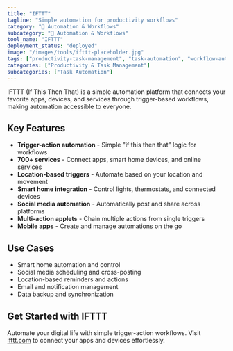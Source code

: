 ```yaml
---
title: "IFTTT"
tagline: "Simple automation for productivity workflows"
category: "🔄 Automation & Workflows"
subcategory: "🔄 Automation & Workflows"
tool_name: "IFTTT"
deployment_status: "deployed"
image: "/images/tools/ifttt-placeholder.jpg"
tags: ["productivity-task-management", "task-automation", "workflow-automation", "app-integration", "trigger-based-actions"]
categories: ["Productivity & Task Management"]
subcategories: ["Task Automation"]
---
```

IFTTT (If This Then That) is a simple automation platform that connects your favorite apps, devices, and services through trigger-based workflows, making automation accessible to everyone.

## Key Features

- **Trigger-action automation** - Simple "if this then that" logic for workflows
- **700+ services** - Connect apps, smart home devices, and online services
- **Location-based triggers** - Automate based on your location and movement
- **Smart home integration** - Control lights, thermostats, and connected devices
- **Social media automation** - Automatically post and share across platforms
- **Multi-action applets** - Chain multiple actions from single triggers
- **Mobile apps** - Create and manage automations on the go

## Use Cases

- Smart home automation and control
- Social media scheduling and cross-posting
- Location-based reminders and actions
- Email and notification management
- Data backup and synchronization

## Get Started with IFTTT

Automate your digital life with simple trigger-action workflows. Visit [ifttt.com](https://ifttt.com) to connect your apps and devices effortlessly.